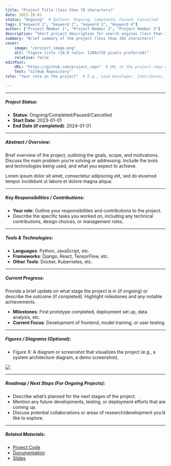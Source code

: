 ```yaml
---
title: "Project Title (less than 70 characters)" 
date: 2023-10-01
status: "Ongoing"  # Options: Ongoing, Completed, Paused, Cancelled
tags: ["keyword 1", "keyword 2", "keyword 3", "keyword 4"]
author: ["Project Member 1", "Project Member 2", "Project Member 3"]
description: "Short project description for search engines (less than 155 characters)" 
summary: "Brief summary of the project (less than 265 characters)"
cover:
    image: "/project_image.png"
    alt: "Figure title (16:9 ratio: 1280x720 pixels preferred)"
    relative: false
editPost:
    URL: "https://github.com/project_repo"  # URL to the project repo or documentation
    Text: "GitHub Repository"
role: "Your role in the project"  # E.g., Lead Developer, Contributor, Project Manager

---
```


---

##### Project Status:

- **Status**: Ongoing/Completed/Paused/Cancelled
- **Start Date**: 2023-01-01
- **End Date (if completed)**: 2024-01-01

---

##### Abstract / Overview:

Brief overview of the project, outlining the goals, scope, and motivations. Discuss the main problem you’re solving or addressing. Include the tools and technologies being used, and what you expect to achieve. 

Lorem ipsum dolor sit amet, consectetur adipiscing elit, sed do eiusmod tempor incididunt ut labore et dolore magna aliqua.

---

##### Key Responsibilities / Contributions:

- **Your role**: Outline your responsibilities and contributions to the project.
- Describe the specific tasks you worked on, including any technical contributions, design choices, or management roles.

---

##### Tools & Technologies:

- **Languages**: Python, JavaScript, etc.
- **Frameworks**: Django, React, TensorFlow, etc.
- **Other Tools**: Docker, Kubernetes, etc.

---

##### Current Progress:

Provide a brief update on what stage the project is in (if ongoing) or describe the outcome (if completed). Highlight milestones and any notable achievements.

- **Milestones**: First prototype completed, deployment set up, data analysis, etc.
- **Current Focus**: Development of frontend, model training, or user testing.

---

##### Figures / Diagrams (Optional):

- Figure X:  A diagram or screenshot that visualizes the project (e.g., a system architecture diagram, a demo screenshot).

![](figurex.png)

---

##### Roadmap / Next Steps (For Ongoing Projects):

- Describe what’s planned for the next stages of the project.
- Mention any future developments, testing, or deployment efforts that are coming up.
- Discuss potential collaborations or areas of research/development you’d like to explore.

---

##### Related Materials:

- [Project Code](https://github.com/project_repo)
- [Documentation](https://project-docs-url.com)
- [Slides](presentation.pdf)
